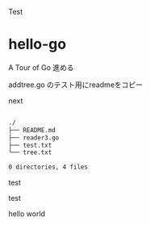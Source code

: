 Test

# hello-go

A Tour of Go 進める

addtree.go のテスト用にreadmeをコピー


next



```txt:./tree.txt

./
├── README.md
├── reader3.go
├── test.txt
└── tree.txt

0 directories, 4 files

```



test

test

hello world
